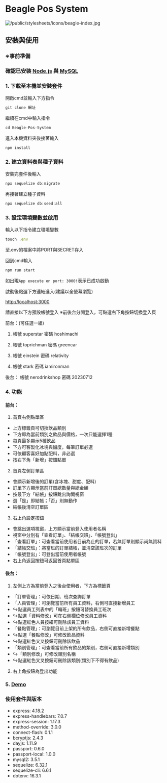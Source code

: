 # Beagle Pos System
![/public/stylesheets/icons/beagle-index.jpg](https://github.com/NeroKuraudius/Beagle-Pos-System/blob/main/public/icon/beagle-index.jpg?raw=true)

## 安裝與使用

### ※事前準備
### 確認已安裝 [Node.js](https://nodejs.org/zh-tw/download) 與 [MySQL](https://dev.mysql.com/doc/)


### 1. 下載至本機並安裝套件
開啟cmd並輸入下方指令
```js
git clone 網址
```
繼續在cmd中輸入指令
```js
cd Beagle-Pos-System
```
進入本機資料夾後接著輸入
```js
npm install
```

### 2. 建立資料表與種子資料
安裝完套件後輸入
```js
npx sequelize db:migrate
```
再接著建立種子資料
```js
npx sequelize db:seed:all
```

### 3. 設定環境變數並啟用
輸入以下指令建立環境變數
```js
touch .env
```
至.env的檔案中將PORT與SECRET存入

回到cmd輸入
```js
npm run start
```
如出現`App execute on port: 3000!`表示已成功啟動

啟動後點選下方連結進入(建議以全螢幕瀏覽)

[http://localhost:3000](http://localhost:3000)

請直接以下方預設帳號登入
※前後台分開登入，可點選右下角按鈕切換登入頁

前台：(可任選一組)
1. 帳號 superstar  密碼 hoshimachi

2. 帳號 toprichman  密碼 greencar

3. 帳號 einstein  密碼 relativity

4. 帳號 stark  密碼 iamironman

後台：
帳號 nerodrinkshop  密碼 20230712


### 4. 功能
#### 前台：
1. 首頁右側點單區
- 上方標籤頁可切換飲品類別
- 下方即為當前類別之飲品與價格，一次只能選擇1種
- 每頁最多顯示5種飲品
- 下方可客製化冰塊與甜度，每筆訂單必選
- 可依顧客喜好加點配料，非必選
- 按右下角「新增」按鈕點單

2. 首頁左側訂單區
- 會顯示新增後的訂單(含冰塊、甜度、配料)
- 訂單下方顯示當前訂單總數量與總金額
- 按最下方「結帳」按鈕跳出詢問視窗
- 選「是」即結帳；「否」則無動作
- 結帳後清空訂單區

3. 右上角設定按鈕
- 會跳出選項視窗，上方顯示當前登入使用者名稱
- 視窗中分別有「查看訂單」、「結帳交班」、「帳號登出」
- 「查看訂單」：可查看當前使用者目前為止的訂單，若無訂單則顯示尚無資料
- 「結帳交班」：將當班的訂單結帳，並清空該班次的訂單
- 「帳號登出」：可登出當前使用者帳號
- 右上角返回按鈕可返回首頁點單區

#### 後台：
1. 左側上方為當前登入之後台使用者，下方為標籤頁
- 「訂單管理」：可依日期、班次查詢訂單
- 「人員管理」：可瀏覽當前所有員工資料，右側可直接新增員工
- ↪點選員工列表中的「輪班」按鈕可替換員工班次
- ↪點選「資料修改」可在右側欄位修改員工資料
- ↪點選紅色人員按紐可刪除該員工資料
- 「餐點管理」：可瀏覽目前上架的所有飲品，右側可直接新增餐點
- ↪點選「餐點修改」可修改飲品資料
- ↪點選紅色叉叉按鈕可刪除該飲品
- 「類別管理」：可查看當前所有飲品的類別，右側可直接新增類別
- ↪「類別修改」可修改類別名稱
- ↪點選紅色叉叉按鈕可刪除該類別(類別下不得有飲品)

2. 右上角按鈕為登出功能

### 5. [Demo](https://beagle-pos-system-sat0.onrender.com)


### 使用套件與版本
- express: 4.18.2
- express-handlebars: 7.0.7
- express-session: 1.17.3
- method-override: 3.0.0
- connect-flash: 0.1.1
- bcryptjs: 2.4.3
- dayjs: 1.11.9
- passport: 0.6.0
- passport-local: 1.0.0
- mysql2: 3.5.1
- sequelize: 6.32.1
- sequelize-cli: 6.6.1
- dotenv: 16.3.1
